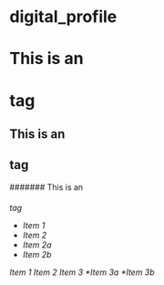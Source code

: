# digital_profile

# This is an <h1> tag
## This is an <h2> tag
####### This is an <h6> tag
 
* Item 1
* Item 2
* Item 2a
* Item 2b


Item 1
Item 2
Item 3
*Item 3a
*Item 3b
